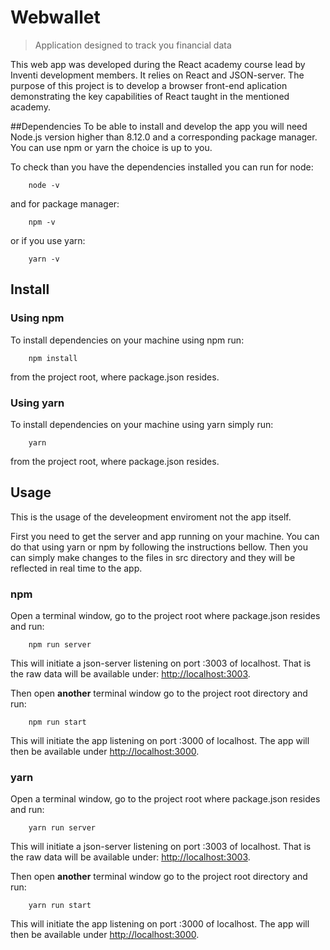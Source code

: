# Webwallet

> Application designed to track you financial data

This web app was developed during the React academy course lead by Inventi development members.
It relies on React and JSON-server. The purpose of this project is to develop a browser front-end aplication
demonstrating the key capabilities of React taught in the mentioned academy.

##Dependencies
To be able to install and develop the app you will need Node.js version higher than 8.12.0
and a corresponding package manager. You can use npm or yarn the choice is up to you.

To check than you have the dependencies installed you can run for node:

```
    node -v
```
and for package manager:
```
    npm -v
```
or if you use yarn:
```
    yarn -v
```


## Install

### Using npm

To install dependencies on your machine using npm run:

```
    npm install
```

from the project root, where package.json resides.

### Using yarn

To install dependencies on your machine using yarn simply run:

```
    yarn
```

from the project root, where package.json resides.
## Usage
This is the usage of the develeopment enviroment not the app itself.  

First you need to get the server and app running on your machine.
You can do that using yarn or npm by following the instructions bellow.
Then you can simply make changes to the files in src directory and they will be
reflected in real time to the app.

### npm

Open a terminal window, go to the project root where package.json resides and run:


```
    npm run server
```

This will initiate a json-server listening on port :3003 of localhost.
That is the raw data will be available under: [http://localhost:3003](http://localhost:3003).

Then open **another** terminal window go to the project root directory and run:

```
    npm run start
```
This will initiate the app listening on port :3000 of localhost.
The app will then be available under [http://localhost:3000](http://localhost:3000).

### yarn

Open a terminal window, go to the project root where package.json resides and run:


```
    yarn run server
```

This will initiate a json-server listening on port :3003 of localhost.
That is the raw data will be available under: [http://localhost:3003](http://localhost:3003).

Then open **another** terminal window go to the project root directory and run:

```
    yarn run start
```
This will initiate the app listening on port :3000 of localhost.
The app will then be available under [http://localhost:3000](http://localhost:3000).
